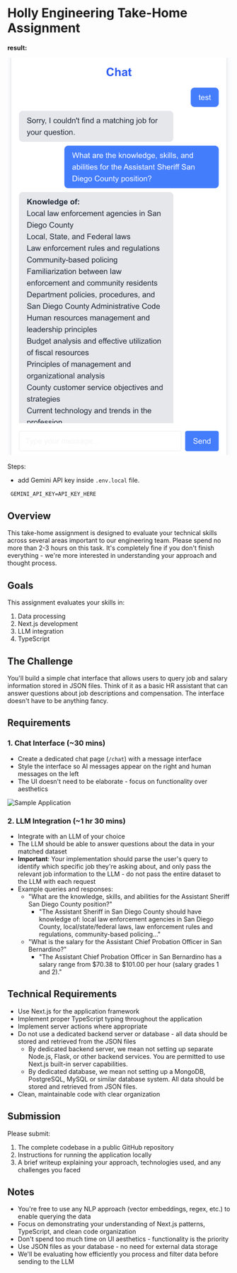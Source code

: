 # Holly Engineering Take-Home Assignment

**result:**

![result](./result.png)

Steps:
- add Gemini API key inside `.env.local` file.
```
 GEMINI_API_KEY=API_KEY_HERE
 ```



## Overview

This take-home assignment is designed to evaluate your technical skills across several areas important to our engineering team. Please spend no more than 2-3 hours on this task. It's completely fine if you don't finish everything - we're more interested in understanding your approach and thought process.

## Goals

This assignment evaluates your skills in:

1. Data processing
2. Next.js development
3. LLM integration
4. TypeScript

## The Challenge

You'll build a simple chat interface that allows users to query job and salary information stored in JSON files. Think of it as a basic HR assistant that can answer questions about job descriptions and compensation. The interface doesn't have to be anything fancy.

## Requirements

### 1. Chat Interface (~30 mins)

- Create a dedicated chat page (`/chat`) with a message interface
- Style the interface so AI messages appear on the right and human messages on the left
- The UI doesn't need to be elaborate - focus on functionality over aesthetics

![Sample Application](public/sample.png)

### 2. LLM Integration (~1 hr 30 mins)

- Integrate with an LLM of your choice
- The LLM should be able to answer questions about the data in your matched dataset
- **Important**: Your implementation should parse the user's query to identify which specific job they're asking about, and only pass the relevant job information to the LLM - do not pass the entire dataset to the LLM with each request
- Example queries and responses:
  - "What are the knowledge, skills, and abilities for the Assistant Sheriff San Diego County position?"
    - "The Assistant Sheriff in San Diego County should have knowledge of: local law enforcement agencies in San Diego County, local/state/federal laws, law enforcement rules and regulations, community-based policing..."
  - "What is the salary for the Assistant Chief Probation Officer in San Bernardino?"
    - "The Assistant Chief Probation Officer in San Bernardino has a salary range from $70.38 to $101.00 per hour (salary grades 1 and 2)."

## Technical Requirements

- Use Next.js for the application framework
- Implement proper TypeScript typing throughout the application
- Implement server actions where appropriate
- Do not use a dedicated backend server or database - all data should be stored and retrieved from the JSON files
  - By dedicated backend server, we mean not setting up separate Node.js, Flask, or other backend services. You are permitted to use Next.js built-in server capabilities.
  - By dedicated database, we mean not setting up a MongoDB, PostgreSQL, MySQL or similar database system. All data should be stored and retrieved from JSON files.
- Clean, maintainable code with clear organization

## Submission

Please submit:

1. The complete codebase in a public GitHub repository
2. Instructions for running the application locally
3. A brief writeup explaining your approach, technologies used, and any challenges you faced

## Notes

- You're free to use any NLP approach (vector embeddings, regex, etc.) to enable querying the data
- Focus on demonstrating your understanding of Next.js patterns, TypeScript, and clean code organization
- Don't spend too much time on UI aesthetics - functionality is the priority
- Use JSON files as your database - no need for external data storage
- We'll be evaluating how efficiently you process and filter data before sending to the LLM
